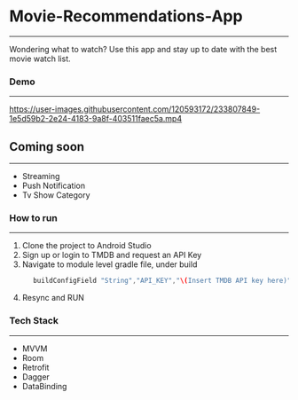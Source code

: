 # Movie-Recommendations-App
---
Wondering what to watch? Use this app and stay up to date with the best movie watch list.

### Demo
---

https://user-images.githubusercontent.com/120593172/233807849-1e5d59b2-2e24-4183-9a8f-403511faec5a.mp4


## Coming soon
---
- Streaming
- Push Notification
- Tv Show Category

### How to run
---
1. Clone the project to Android Studio
2. Sign up or login to TMDB and request an API Key
3. Navigate to module level gradle file, under build

```Groovy
      buildConfigField "String","API_KEY","\(Insert TMDB API key here)"\""
```

4. Resync and RUN


### Tech Stack
---
- MVVM
- Room
- Retrofit
- Dagger
- DataBinding

